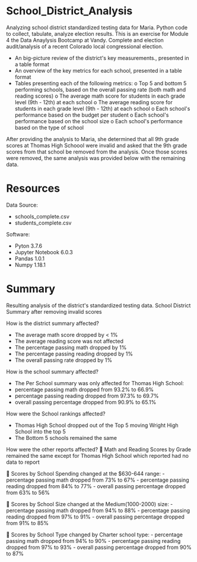 # School_District_Analysis
Analyzing school district standardized testing data for Maria.
Python code to collect, tabulate, analyze election results. This is an exercise for Module 4 the Data Anaylysis Bootcamp at Vandy.
Complete and election audit/analysis of a recent Colorado local congressional election.
- An big-picture review of the district's key measurements., presented in a table format
- An overview of the key metrics for each school, presented in a table format
- Tables presenting each of the following metrics: 
	o Top 5 and bottom 5 performing schools, based on the overall passing rate (both math and reading scores)
	o The average math score for students in each grade level (9th - 12th) at each school
	o The average reading score for students in each grade level (9th - 12th) at each school
	o Each school's performance based on the budget per student
	o Each school's performance based on the school size 
	o Each school's performance based on the type of school

After providing the analysis to Maria, she determined that all 9th grade scores at Thomas High Schoool were invalid and asked that the 9th grade scores from that school be removed from the analysis.
Once those scores were removed, the same analysis was provided below with the remaining data.

# Resources
Data Source: 
- schools_complete.csv
- students_complete.csv

Software: 
- Pyton 3.7.6 
- Jupyter Notebook 6.0.3
- Pandas 1.0.1
- Numpy 1.18.1

# Summary
Resulting analysis of the district's standardized testing data.
School District Summary after removing invalid scores

How is the district summary affected?
- The average math score dropped by < 1%
- The average reading score was not affected
- The percentage passing math dropped by 1%
- The percentage passing reading dropped by 1%
- The overall passing rate dropped by 1%

How is the school summary affected?
- The Per School summary was only affected for Thomas High School:
-  percentage passing math dropped from 93.2% to 66.9%
-  percentage passing reading dropped from 97.3% to 69.7%
-  overall passing percentage dropped from 90.9% to 65.1%

How were the School rankings affected?
- Thomas High School dropped out of the Top 5 moving Wright High School into the top 5
- The Bottom 5 schools remained the same

How were the other reports affected?
	Math and Reading Scores by Grade remained the same except for Thomas High School which 
    reported had no data to report

	Scores by School Spending changed at the $630-644 range:
    -  percentage passing math dropped from 73% to 67%
    -  percentage passing reading dropped from 84% to 77%
    -  overall passing percentage dropped from 63% to 56%
    
	Scores by School Size changed at the Medium(1000-2000) size:
    -  percentage passing math dropped from 94% to 88%
    -  percentage passing reading dropped from 97% to 91%
    -  overall passing percentage dropped from 91% to 85%
    
	Scores by School Type changed by Charter school type:
    -  percentage passing math dropped from 94% to 90%
    -  percentage passing reading dropped from 97% to 93%
    -  overall passing percentage dropped from 90% to 87%


